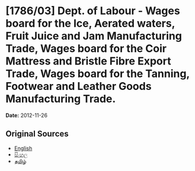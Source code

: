 # [1786/03] Dept. of Labour - Wages board for the Ice, Aerated waters, Fruit Juice and Jam Manufacturing Trade, Wages board for the Coir Mattress and Bristle Fibre Export Trade, Wages board for the Tanning, Footwear and Leather Goods Manufacturing Trade.

**Date:** 2012-11-26

## Original Sources

- [English](https://documents.gov.lk/view/extra-gazettes/2012/11/1786-03_E.pdf)
- [සිංහල](https://documents.gov.lk/view/extra-gazettes/2012/11/1786-03_S.pdf)
- [தமிழ்](https://documents.gov.lk/view/extra-gazettes/2012/11/1786-03_T.pdf)
